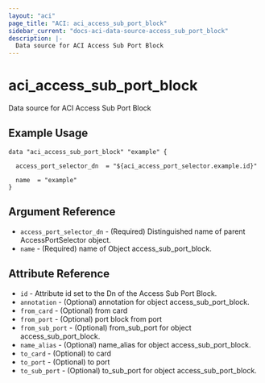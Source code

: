 ```yaml
---
layout: "aci"
page_title: "ACI: aci_access_sub_port_block"
sidebar_current: "docs-aci-data-source-access_sub_port_block"
description: |-
  Data source for ACI Access Sub Port Block
---
```


# aci_access_sub_port_block #
Data source for ACI Access Sub Port Block

## Example Usage ##

```hcl
data "aci_access_sub_port_block" "example" {

  access_port_selector_dn  = "${aci_access_port_selector.example.id}"

  name  = "example"
}
```
## Argument Reference ##
* `access_port_selector_dn` - (Required) Distinguished name of parent AccessPortSelector object.
* `name` - (Required) name of Object access_sub_port_block.



## Attribute Reference

* `id` - Attribute id set to the Dn of the Access Sub Port Block.
* `annotation` - (Optional) annotation for object access_sub_port_block.
* `from_card` - (Optional) from card
* `from_port` - (Optional) port block from port
* `from_sub_port` - (Optional) from_sub_port for object access_sub_port_block.
* `name_alias` - (Optional) name_alias for object access_sub_port_block.
* `to_card` - (Optional) to card
* `to_port` - (Optional) to port
* `to_sub_port` - (Optional) to_sub_port for object access_sub_port_block.

